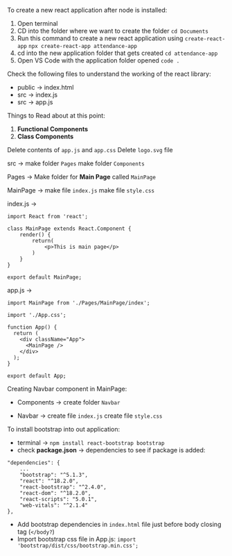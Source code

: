 To create a new react application after node is installed:
1. Open terminal
2. CD into the folder where we want to create the folder
```cd Documents```
3. Run this command to create a new react application using `create-react-app`
```npx create-react-app attendance-app```
4. cd into the new application folder that gets created
```cd attendance-app```
5. Open VS Code with the application folder opened
```code .```

Check the following files to understand the working of the react library:
- public -> index.html
- src -> index.js
- src -> app.js

Things to Read about at this point:
1. **Functional Components**
2. **Class Components**

Delete contents of `app.js` and `app.css`
Delete `logo.svg` file

src ->
	make folder `Pages`
	make folder `Components`

Pages ->
	Make folder for **Main Page** called `MainPage`

MainPage ->
	make file `index.js`
	make file `style.css`

index.js ->
```
import React from 'react';

class MainPage extends React.Component {
    render() {
        return(
            <p>This is main page</p>
        )
    }
}

export default MainPage;
```

app.js ->
```
import MainPage from './Pages/MainPage/index';

import './App.css';

function App() {
  return (
    <div className="App">
      <MainPage />
    </div>
  );
}

export default App;
```


Creating Navbar component in MainPage:
- Components ->
	create folder `Navbar`

- Navbar -> 
	create file `index.js`
	create file `style.css` 	

To install bootstrap into out application:
 - terminal ->
```npm install react-bootstrap bootstrap```
- check **package.json** -> dependencies to see if package is added:
```
"dependencies": {
    ...
    "bootstrap": "^5.1.3",
    "react": "^18.2.0",
    "react-bootstrap": "^2.4.0",
    "react-dom": "^18.2.0",
    "react-scripts": "5.0.1",
    "web-vitals": "^2.1.4"
},
```

- Add bootstrap dependencies in `index.html` file just before body closing tag (`</body?`)
- Import bootstrap css file in App.js:
	```import 'bootstrap/dist/css/bootstrap.min.css';```

